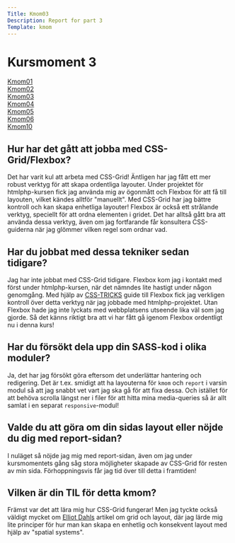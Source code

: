 ```yaml
---
Title: Kmom03
Description: Report for part 3
Template: kmom
---
```


Kursmoment 3
==================
<div class="sidebar">
    <p>
        <a href="%base_url%/report/kmom01">Kmom01</a></li><br>
        <a href="%base_url%/report/kmom02">Kmom02</a></li><br>
        <a href="%base_url%/report/kmom03">Kmom03</a></li><br>
        <a href="%base_url%/report/kmom04">Kmom04</a></li><br>
        <a href="%base_url%/report/kmom05">Kmom05</a></li><br>
        <a href="%base_url%/report/kmom06">Kmom06</a></li><br>
        <a href="%base_url%/report/kmom10">Kmom10</a></li><br>
    </p>
</div>

<div class="content">
<h2>Hur har det gått att jobba med CSS-Grid/Flexbox?</h2>
    <p>Det har varit kul att arbeta med CSS-Grid! Äntligen har jag fått ett mer robust verktyg för att skapa ordentliga layouter. Under projektet för htmlphp-kursen fick jag använda mig av ögonmått och Flexbox för att få till layouten, vilket kändes alltför "manuellt". Med CSS-Grid har jag bättre kontroll och kan skapa enhetliga layouter! Flexbox är också ett strålande verktyg, speciellt för att ordna elementen i gridet. Det har alltså gått bra att använda dessa verktyg, även om jag fortfarande får konsultera CSS-guiderna när jag glömmer vilken regel som ordnar vad.</p>

<h2>Har du jobbat med dessa tekniker sedan tidigare?</h2>
    <p>Jag har inte jobbat med CSS-Grid tidigare. Flexbox kom jag i kontakt med först under htmlphp-kursen, när det nämndes lite hastigt under någon genomgång. Med hjälp av <a href="https://css-tricks.com/snippets/css/a-guide-to-flexbox/">CSS-TRICKS</a> guide till Flexbox fick jag verkligen kontroll över detta verktyg när jag jobbade med htmlphp-projektet. Utan Flexbox hade jag inte lyckats med webbplatsens utseende lika väl som jag gjorde. Så det känns riktigt bra att vi har fått gå igenom Flexbox ordentligt nu i denna kurs!</p>

<h2>Har du försökt dela upp din SASS-kod i olika moduler?</h2>
    <p>Ja, det har jag försökt göra eftersom det underlättar hantering och redigering. Det är t.ex. smidigt att ha layouterna för <code>kmom</code> och <code>report</code> i varsin modul så att jag snabbt vet vart jag ska gå för att fixa dessa. Och istället för att behöva scrolla längst ner i filer för att hitta mina media-queries så är allt samlat i en separat <code>responsive</code>-modul!</p>

<h2>Valde du att göra om din sidas layout eller nöjde du dig med report-sidan?</h2>
    <p>I nuläget så nöjde jag mig med report-sidan, även om jag under kursmomentets gång såg stora möjligheter skapade av CSS-Grid för resten av min sida. Förhoppningsvis får jag tid över till detta i framtiden!</p>

<h2>Vilken är din TIL för detta kmom?</h2>
    <p>Främst var det att lära mig hur CSS-Grid fungerar! Men jag tyckte också väldigt mycket om <a href="https://www.designsystems.com/space-grids-and-layouts/">Elliot Dahls</a> artikel om grid och layout, där jag lärde mig lite principer för hur man kan skapa en enhetlig och konsekvent layout med hjälp av "spatial systems".</p>
</div>
<a class="arrow-up" href="?"><i class="fas fa-arrow-circle-up"></i></a>